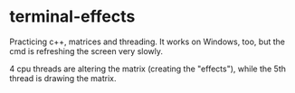 # terminal-effects
Practicing c++, matrices and threading. It works on Windows, too, but the cmd is refreshing the screen very slowly.

4 cpu threads are altering the matrix (creating the "effects"), while the 5th thread is drawing the matrix.